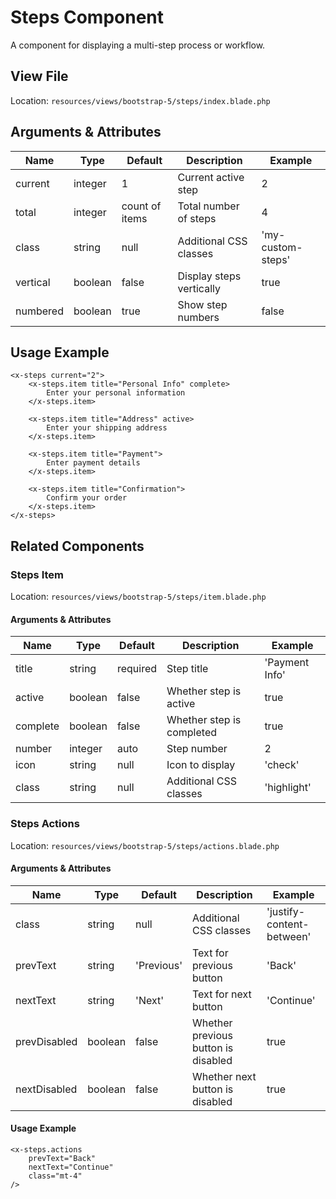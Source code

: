 # Steps Component

A component for displaying a multi-step process or workflow.

## View File

Location: `resources/views/bootstrap-5/steps/index.blade.php`

## Arguments & Attributes

| Name | Type | Default | Description | Example |
|------|------|---------|-------------|---------|
| current | integer | 1 | Current active step | 2 |
| total | integer | count of items | Total number of steps | 4 |
| class | string | null | Additional CSS classes | 'my-custom-steps' |
| vertical | boolean | false | Display steps vertically | true |
| numbered | boolean | true | Show step numbers | false |

## Usage Example

```blade
<x-steps current="2">
    <x-steps.item title="Personal Info" complete>
        Enter your personal information
    </x-steps.item>
    
    <x-steps.item title="Address" active>
        Enter your shipping address
    </x-steps.item>
    
    <x-steps.item title="Payment">
        Enter payment details
    </x-steps.item>
    
    <x-steps.item title="Confirmation">
        Confirm your order
    </x-steps.item>
</x-steps>
```

## Related Components

### Steps Item

Location: `resources/views/bootstrap-5/steps/item.blade.php`

#### Arguments & Attributes

| Name | Type | Default | Description | Example |
|------|------|---------|-------------|---------|
| title | string | required | Step title | 'Payment Info' |
| active | boolean | false | Whether step is active | true |
| complete | boolean | false | Whether step is completed | true |
| number | integer | auto | Step number | 2 |
| icon | string | null | Icon to display | 'check' |
| class | string | null | Additional CSS classes | 'highlight' |

### Steps Actions

Location: `resources/views/bootstrap-5/steps/actions.blade.php`

#### Arguments & Attributes

| Name | Type | Default | Description | Example |
|------|------|---------|-------------|---------|
| class | string | null | Additional CSS classes | 'justify-content-between' |
| prevText | string | 'Previous' | Text for previous button | 'Back' |
| nextText | string | 'Next' | Text for next button | 'Continue' |
| prevDisabled | boolean | false | Whether previous button is disabled | true |
| nextDisabled | boolean | false | Whether next button is disabled | true |

#### Usage Example

```blade
<x-steps.actions 
    prevText="Back"
    nextText="Continue"
    class="mt-4"
/>
```
